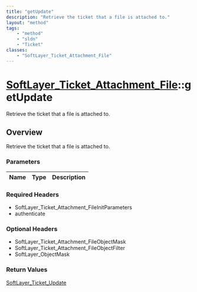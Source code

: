 ```yaml
---
title: "getUpdate"
description: "Retrieve the ticket that a file is attached to."
layout: "method"
tags:
    - "method"
    - "sldn"
    - "Ticket"
classes:
    - "SoftLayer_Ticket_Attachment_File"
---
```

# [SoftLayer_Ticket_Attachment_File](/reference/services/SoftLayer_Ticket_Attachment_File)::getUpdate

Retrieve the ticket that a file is attached to.


## Overview 
Retrieve the ticket that a file is attached to.

### Parameters 
|Name | Type | Description |
| --- | --- | --- |


### Required Headers
* SoftLayer_Ticket_Attachment_FileInitParameters
* authenticate

### Optional Headers
* SoftLayer_Ticket_Attachment_FileObjectMask
* SoftLayer_Ticket_Attachment_FileObjectFilter
* SoftLayer_ObjectMask

### Return Values
<a href='/reference/datatypes/SoftLayer_Ticket_Update'>SoftLayer_Ticket_Update </a>

